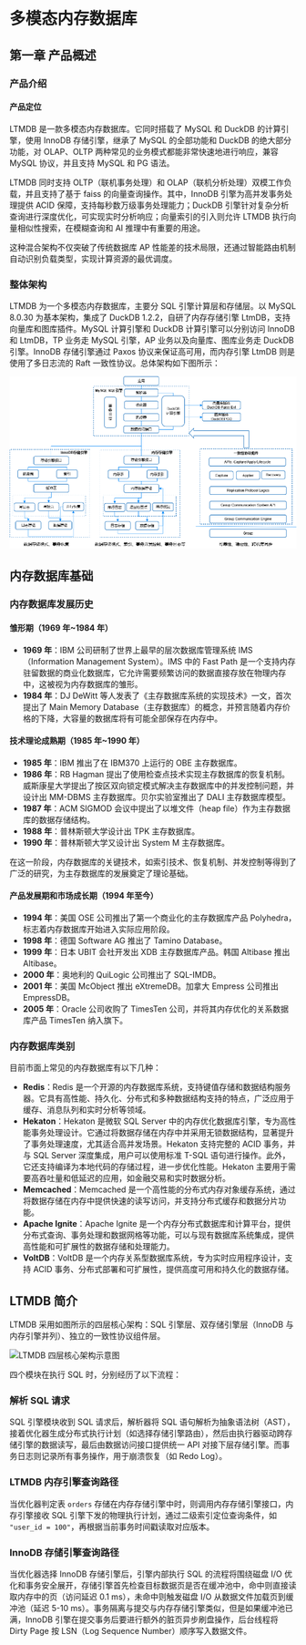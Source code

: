 # 多模态内存数据库

## 第一章 产品概述

### 产品介绍

#### 产品定位

LTMDB 是一款多模态内存数据库。它同时搭载了 MySQL 和 DuckDB 的计算引擎，使用 InnoDB 存储引擎，继承了 MySQL 的全部功能和 DuckDB 的绝大部分功能，对 OLAP、OLTP 两种常见的业务模式都能非常快速地进行响应，兼容 MySQL 协议，并且支持 MySQL 和 PG 语法。

LTMDB 同时支持 OLTP（联机事务处理）和 OLAP（联机分析处理）双模工作负载，并且支持了基于 faiss 的向量查询操作。其中，InnoDB 引擎为高并发事务处理提供 ACID 保障，支持每秒数万级事务处理能力；DuckDB 引擎针对复杂分析查询进行深度优化，可实现实时分析响应；向量索引的引入则允许 LTMDB 执行向量相似性搜索，在模糊查询和 AI 推理中有重要的用途。

这种混合架构不仅突破了传统数据库 AP 性能差的技术局限，还通过智能路由机制自动识别负载类型，实现计算资源的最优调度。

### 整体架构

LTMDB 为一个多模态内存数据库，主要分 SQL 引擎计算层和存储层。以 MySQL 8.0.30 为基本架构，集成了 DuckDB 1.2.2，自研了内存存储引擎 LtmDB，支持向量库和图库插件。MySQL 计算引擎和 DuckDB 计算引擎可以分别访问 InnoDB 和 LtmDB，TP 业务走 MySQL 引擎，AP 业务以及向量库、图库业务走 DuckDB 引擎。InnoDB 存储引擎通过 Paxos 协议来保证高可用，而内存引擎 LtmDB 则是使用了多日志流的 Raft 一致性协议。总体架构如下图所示：

![LTMDB 总体架构示意图](./整体架构图.png)

## 内存数据库基础

### 内存数据库发展历史

#### 雏形期（1969 年~1984 年）

- **1969 年**：IBM 公司研制了世界上最早的层次数据库管理系统 IMS（Information Management System）。IMS 中的 Fast Path 是一个支持内存驻留数据的商业化数据库，它允许需要频繁访问的数据直接存放在物理内存中，这被视为内存数据库的雏形。
- **1984 年**：DJ DeWitt 等人发表了《主存数据库系统的实现技术》一文，首次提出了 Main Memory Database（主存数据库）的概念，并预言随着内存价格的下降，大容量的数据库将有可能全部保存在内存中。

#### 技术理论成熟期（1985 年~1990 年）

- **1985 年**：IBM 推出了在 IBM370 上运行的 OBE 主存数据库。
- **1986 年**：RB Hagman 提出了使用检查点技术实现主存数据库的恢复机制。威斯康星大学提出了按区双向锁定模式解决主存数据库中的并发控制问题，并设计出 MM-DBMS 主存数据库。贝尔实验室推出了 DALI 主存数据库模型。
- **1987 年**：ACM SIGMOD 会议中提出了以堆文件（heap file）作为主存数据库的数据存储结构。
- **1988 年**：普林斯顿大学设计出 TPK 主存数据库。
- **1990 年**：普林斯顿大学又设计出 System M 主存数据库。

在这一阶段，内存数据库的关键技术，如索引技术、恢复机制、并发控制等得到了广泛的研究，为主存数据库的发展奠定了理论基础。

#### 产品发展期和市场成长期（1994 年至今）

- **1994 年**：美国 OSE 公司推出了第一个商业化的主存数据库产品 Polyhedra，标志着内存数据库开始进入实际应用阶段。
- **1998 年**：德国 Software AG 推出了 Tamino Database。
- **1999 年**：日本 UBIT 会社开发出 XDB 主存数据库产品。韩国 Altibase 推出 Altibase。
- **2000 年**：奥地利的 QuiLogic 公司推出了 SQL-IMDB。
- **2001 年**：美国 McObject 推出 eXtremeDB。加拿大 Empress 公司推出 EmpressDB。
- **2005 年**：Oracle 公司收购了 TimesTen 公司，并将其内存优化的关系数据库产品 TimesTen 纳入旗下。

### 内存数据库类别

目前市面上常见的内存数据库有以下几种：

- **Redis**：Redis 是一个开源的内存数据库系统，支持键值存储和数据结构服务器。它具有高性能、持久化、分布式和多种数据结构支持的特点，广泛应用于缓存、消息队列和实时分析等领域。
- **Hekaton**：Hekaton 是微软 SQL Server 中的内存优化数据库引擎，专为高性能事务处理设计。它通过将数据存储在内存中并采用无锁数据结构，显著提升了事务处理速度，尤其适合高并发场景。Hekaton 支持完整的 ACID 事务，并与 SQL Server 深度集成，用户可以使用标准 T-SQL 语句进行操作。此外，它还支持编译为本地代码的存储过程，进一步优化性能。Hekaton 主要用于需要高吞吐量和低延迟的应用，如金融交易和实时数据分析。
- **Memcached**：Memcached 是一个高性能的分布式内存对象缓存系统，通过将数据存储在内存中提供快速的读写访问，并支持分布式缓存和数据分片功能。
- **Apache Ignite**：Apache Ignite 是一个内存分布式数据库和计算平台，提供分布式查询、事务处理和数据网格等功能，可以与现有数据库系统集成，提供高性能和可扩展性的数据存储和处理能力。
- **VoltDB**：VoltDB 是一个内存关系型数据库系统，专为实时应用程序设计，支持 ACID 事务、分布式部署和可扩展性，提供高度可用和持久化的数据存储。

## LTMDB 简介

LTMDB 采用如图所示的四层核心架构：SQL 引擎层、双存储引擎层（InnoDB 与内存引擎并列）、独立的一致性协议组件层。

![LTMDB 四层核心架构示意图](./LTMDB架构图.png)

四个模块在执行 SQL 时，分别经历了以下流程：

### 解析 SQL 请求

SQL 引擎模块收到 SQL 请求后，解析器将 SQL 语句解析为抽象语法树（AST），接着优化器生成分布式执行计划（如选择存储引擎路由），然后由执行器驱动跨存储引擎的数据读写，最后由数据访问接口提供统一 API 对接下层存储引擎。而事务日志则记录所有事务操作，用于崩溃恢复（如 Redo Log）。

### LTMDB 内存引擎查询路径

当优化器判定表 `orders` 存储在内存存储引擎中时，则调用内存存储引擎接口，内存引擎接收 SQL 引擎下发的物理执行计划，通过二级索引定位查询条件，如 `"user_id = 100"`，再根据当前事务时间戳读取对应版本。

### InnoDB 存储引擎查询路径

当优化器选择 InnoDB 存储引擎后，引擎内部执行 SQL 的流程将围绕磁盘 I/O 优化和事务安全展开，存储引擎首先检查目标数据页是否在缓冲池中，命中则直接读取内存中的页（访问延迟 0.1 ms），未命中则触发磁盘 I/O 从数据文件加载页到缓冲池（延迟 5-10 ms）。事务隔离与提交与内存存储引擎类似，但是如果缓冲池已满，InnoDB 引擎在提交事务后要进行额外的脏页异步刷盘操作，后台线程将 Dirty Page 按 LSN（Log Sequence Number）顺序写入数据文件。